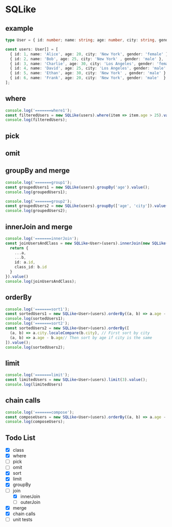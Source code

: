 # SQLike

## example

```ts
type User = { id: number; name: string; age: number, city: string, gender: string };

const users: User[] = [
  { id: 1, name: 'Alice', age: 20, city: 'New York', gender: 'female' },
  { id: 2, name: 'Bob', age: 25, city: 'New York' , gender: 'male' },
  { id: 3, name: 'Charlie', age: 30, city: 'Los Angeles', gender: 'female'  },
  { id: 4, name: 'David', age: 25, city: 'Los Angeles', gender: 'male'  },
  { id: 5, name: 'Ethan', age: 30, city: 'New York' , gender: 'male' },
  { id: 6, name: 'Frank', age: 20, city: 'New York', gender: 'male'  },
];
```

## where

```ts
console.log('=======where1');
const filteredUsers = new SQLike(users).where(item => item.age > 25).value();
console.log(filteredUsers);
```

## pick

## omit

## groupBy and merge

```ts
console.log('=======group1');
const groupedUsers1 = new SQLike(users).groupBy('age').value();
console.log(groupedUsers1);

console.log('=======group2');
const groupedUsers2 = new SQLike(users).groupBy(['age', 'city']).value();
console.log(groupedUsers2);
```

## innerJoin and merge

```ts
console.log('=======innerJoin');
const joinUsersAndClass = new SQLike<User>(users).innerJoin(new SQLike(classes), (a,b) => a.class_id === b.id).merge(([a, b]) => {
  return {
    ...a,
    ...b,
    id: a.id,
    class_id: b.id    
  }
}).value()
console.log(joinUsersAndClass);
```

## orderBy

```ts
console.log('=======sort1');
const sortedUsers1 = new SQLike<User>(users).orderBy((a, b) => a.age - b.age).value();
console.log(sortedUsers1);
console.log('=======sort2');
const sortedUsers2 = new SQLike<User>(users).orderBy([
  (a, b) => a.city.localeCompare(b.city), // First sort by city
  (a, b) => a.age - b.age// Then sort by age if city is the same
]).value();
console.log(sortedUsers2);
```

## limit

```ts
console.log('=======limit');
const limitedUsers = new SQLike<User>(users).limit(3).value();
console.log(limitedUsers)
```

## chain calls

```ts
console.log('=======compose');
const composeUsers = new SQLike<User>(users).orderBy((a, b) => a.age - b.age).limit(3).value();
console.log(composeUsers); 
```

## Todo List

- [x] class
- [x] where
- [ ] pick
- [ ] omit
- [x] sort
- [x] limit
- [x] groupBy
- [ ] join
  - [x] innerJoin
  - [ ] outerJoin
- [x] merge
- [x] chain calls
- [ ] unit tests
